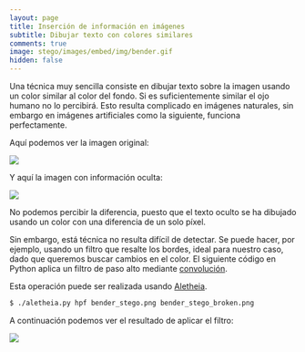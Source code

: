 ```yaml
---
layout: page
title: Inserción de información en imágenes
subtitle: Dibujar texto con colores similares
comments: true
image: stego/images/embed/img/bender.gif
hidden: false
---
```



Una técnica muy sencilla consiste en dibujar texto sobre la imagen usando un color similar al color del fondo. Si es suficientemente similar el ojo humano no lo percibirá. Esto resulta complicado en imágenes naturales, sin embargo en imágenes artificiales como la siguiente, funciona perfectamente. 

Aquí podemos ver la imagen original:

<img class='image-center' src="{{ site.baseurl }}/stego/images/embed/img/bender.png"/>

Y aquí la imagen con información oculta:

<img class='image-center' src="{{ site.baseurl }}/stego/images/embed/img/bender_stego.png"/>

No podemos percibir la diferencia, puesto que el texto oculto se ha dibujado usando un color con una diferencia de un solo píxel.

Sin embargo, está técnica no resulta difícil de detectar. Se puede hacer, por ejemplo, usando un filtro que resalte los bordes, ideal para nuestro caso, dado que queremos buscar cambios en el color. El siguiente código en Python aplica un filtro de paso alto mediante [convolución](https://en.wikipedia.org/wiki/Kernel_(image_processing)). 

Esta operación puede ser realizada usando [Aletheia](https://github.com/daniellerch/aletheia).

```bash
$ ./aletheia.py hpf bender_stego.png bender_stego_broken.png
```


A continuación podemos ver el resultado de aplicar el filtro:

<img class='image-center' src="{{ site.baseurl }}/stego/images/embed/img/bender_stego_broken.png"/>




